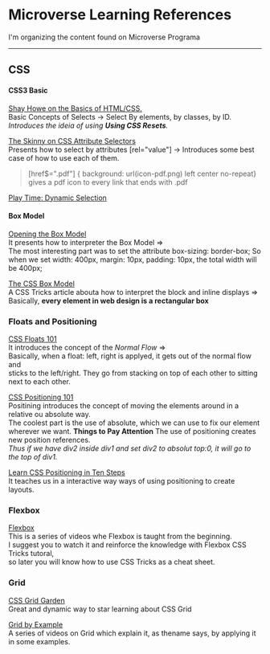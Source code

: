 # Microverse Learning References
I'm organizing the content found on Microverse Programa

***
## CSS
#### CSS3 Basic
[Shay Howe on the Basics of HTML/CSS.](https://learn.shayhowe.com/html-css/building-your-first-web-page/)<br>
Basic Concepts of Selects -> Select By elements, by classes, by ID.
_Introduces the ideia of using **Using CSS Resets**._


[The Skinny on CSS Attribute Selectors](https://css-tricks.com/attribute-selectors/)<br>
Presents how to select by attributes [rel="value"] -> 
Introduces some best case of how to use each of them.
> [href$=".pdf"] { background: url(icon-pdf.png) left center no-repeat} gives a pdf icon to every link that ends with .pdf

[Play Time: Dynamic Selection](http://flukeout.github.io/)<br>

#### Box Model
[Opening the Box Model](https://learn.shayhowe.com/html-css/opening-the-box-model/)<br>
It presents how to interpreter the Box Model =><br>
The most interesting part was to set the attribute 
 box-sizing: border-box;
 So when we set width: 400px, margin: 10px, padding: 10px,
 the total width will be 400px;

[The CSS Box Model ](https://css-tricks.com/the-css-box-model/)<br>
A CSS Tricks article abouta how to interpret the block and inline displays =><br>
Basically, **every element in web design is a rectangular box**


### Floats and Positioning
[CSS Floats 101](https://alistapart.com/article/css-floats-101/)<br>
It introduces the concept of the _Normal Flow_ => <br>
Basically, when a float: left, right is applyed, it gets out of the normal flow and <br>
sticks to the left/right. They go from stacking on top of each other to sitting next to each other.

[CSS Positioning 101](https://alistapart.com/article/css-positioning-101/)<br>
Positining introduces the concept of moving the elements around in a relative ou absolute way. <br>
The coolest part is the use of absolute, which we can use to fix our element wherever we want.
**Things to Pay Attention** The use of positioning creates new position references.<br>
_Thus if we have div2 inside div1 and set div2 to absolut top:0, it will go to the top of div1._

[Learn CSS Positioning in Ten Steps](http://www.barelyfitz.com/screencast/html-training/css/positioning/)<br>
It teaches us in a interactive way ways of using positioning to create layouts.


### Flexbox
[Flexbox](https://www.youtube.com/playlist?list=PLu8EoSxDXHP7xj_y6NIAhy0wuCd4uVdid)<br>
This is a series of videos whe Flexbox is taught from the beginning. <br>
I suggest you to watch it and reinforce the knowledge with Flexbox CSS Tricks tutoral, <br>
so later you will know how to use CSS Tricks as a cheat sheet.


### Grid
[CSS Grid Garden](http://cssgridgarden.com/)<br>
Great and dynamic way to star learning about CSS Grid <br>

[Grid by Example](http://cssgridgarden.com/)<br>
A series of videos on Grid which explain it, as thename says, by applying it in some examples.

